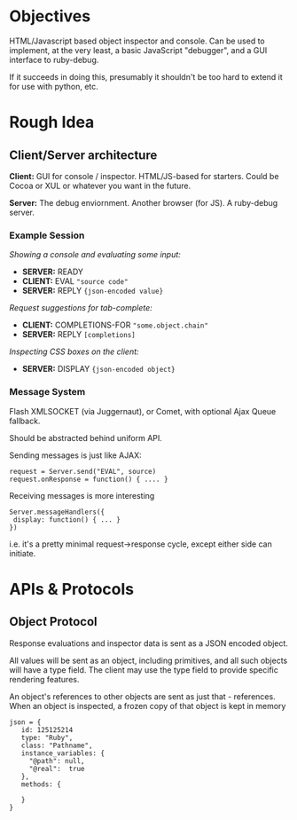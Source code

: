 # Objectives #

HTML/Javascript based object inspector and console. Can be used to implement, at the very least, a basic JavaScript "debugger", and a GUI interface to ruby-debug.

If it succeeds in doing this, presumably it shouldn't be too hard to extend it for use with python, etc.

# Rough Idea #

## Client/Server architecture ##

**Client:** GUI for console / inspector. HTML/JS-based for starters. Could be Cocoa or XUL or whatever you want in the future.

**Server:** The debug enviornment. Another browser (for JS). A ruby-debug server.

### Example Session ###

_Showing a console and evaluating some input:_

  * **SERVER:** READY
  * **CLIENT:** EVAL `"source code"`
  * **SERVER:** REPLY `{json-encoded value}`


_Request suggestions for tab-complete:_

  * **CLIENT:** COMPLETIONS-FOR `"some.object.chain"`
  * **SERVER:** REPLY `[completions]`


_Inspecting CSS boxes on the client:_

  * **SERVER:** DISPLAY `{json-encoded object}`


### Message System ###

Flash XMLSOCKET (via Juggernaut), or Comet, with optional Ajax Queue fallback.

Should be abstracted behind uniform API.

Sending messages is just like AJAX:
```
request = Server.send("EVAL", source)
request.onResponse = function() { .... }
```

Receiving messages is more interesting
```
Server.messageHandlers({
 display: function() { ... }
})
```

i.e. it's a pretty minimal request->response cycle, except either side can initiate.

# APIs & Protocols #

## Object Protocol ##

Response evaluations and inspector data is sent as a JSON encoded object.

All values will be sent as an object, including primitives, and all such objects will have a type field. The client may use the type field to provide specific rendering features.

An object's references to other objects are sent as just that - references. When an object is inspected, a frozen copy of that object is kept in memory



```
json = {
   id: 125125214
   type: "Ruby",
   class: "Pathname",
   instance_variables: {
     "@path": null,
     "@real":  true
   },
   methods: {

   }
}
```